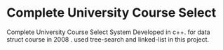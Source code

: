 Complete University Course Select
=============================

Complete University Course Select System Developed in  c++.
for data struct course in 2008 .
used tree-search and linked-list in this project. 
